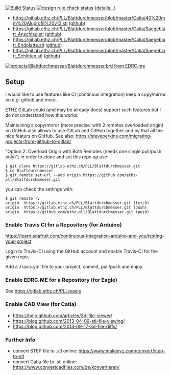 [![Build Status](https://travis-ci.org/ethz-pll/Blattdurchmesser.svg?branch=master)](https://travis-ci.org/ethz-pll/Blattdurchmesser)
[![design rule check status](https://edrc.me/api/v1/user/drtrigon/project/ethz-pll-eagle/img/status.svg)](https://edrc.me/g/drtrigon/ethz-pll-eagle)
([details...](https://rawgit.com/ethz-pll/Blattdurchmesser/master/status.html))

* https://gitlab.ethz.ch/PLL/Blattdurchmesser/blob/master/Catia/40%20mm%20Aluprofil%20v13.stl
  ([github](https://github.com/ethz-pll/Blattdurchmesser/blob/master/Catia/40%20mm%20Aluprofil%20v13.stl))
* https://gitlab.ethz.ch/PLL/Blattdurchmesser/blob/master/Catia/Saegeblatt_Anschlag.stl
  ([github](https://github.com/ethz-pll/Blattdurchmesser/blob/master/Catia/Saegeblatt_Anschlag.stl))
* https://gitlab.ethz.ch/PLL/Blattdurchmesser/blob/master/Catia/Saegeblatt_Endplatte.stl
  ([github](https://github.com/ethz-pll/Blattdurchmesser/blob/master/Catia/Saegeblatt_Endplatte.stl))
* https://gitlab.ethz.ch/PLL/Blattdurchmesser/blob/master/Catia/Saegeblatt_Schlitten.stl
  ([github](https://github.com/ethz-pll/Blattdurchmesser/blob/master/Catia/Saegeblatt_Schlitten.stl))

[![projects/Blattdurchmesser/Blattdurchmesser.brd from EDRC.me](https://edrc.me/api/v1/user/drtrigon/project/ethz-pll-eagle/img/file/projects%2FBlattdurchmesser%2FBlattdurchmesser.png?ref=refs%2Fheads%2Fmaster)](https://edrc.me/g/drtrigon/ethz-pll-eagle)

## Setup

I would like to use features like CI (continous integration) keep a copy/mirror on e.g. github and more.

ETHZ GitLab could (and may be already does) support such features but I do not understand how this works.

Maintaining a copy/mirror (more precise: with 2 remotes overloaded origin) on GitHub also allows
to use GitLab and GitHub together and by that all the nice featurs on GitHub.
See also; https://steveperkins.com/migrating-projects-from-github-to-gitlab/

"Option 2: Overload Origin with Both Remotes (needs one single pull/push only)"; in order to clone
and set this repo up use:
```
$ git clone https://gitlab.ethz.ch/PLL/Blattdurchmesser.git
$ cd Blattdurchmesser
$ git remote set-url --add origin https://github.com/ethz-pll/Blattdurchmesser.git
```
you can check the settings with:
```
$ git remote -v
origin  https://gitlab.ethz.ch/PLL/Blattdurchmesser.git (fetch)
origin  https://gitlab.ethz.ch/PLL/Blattdurchmesser.git (push)
origin  https://github.com/ethz-pll/Blattdurchmesser.git (push)
```

### Enable Travis CI for a Repository (for Arduino)
https://learn.adafruit.com/continuous-integration-arduino-and-you/testing-your-project

Login to Travis-CI using the GitHub account and enable Travis-CI for the given repo.

Add a .travis.yml file to your project, commit, pull/push and enjoy.

### Enable EDRC.ME for a Repository (for Eagle)
See https://gitlab.ethz.ch/PLL/eagle

### Enable CAD View (for Catia)
* https://help.github.com/articles/3d-file-viewer/
* https://blog.github.com/2013-04-09-stl-file-viewing/
* https://blog.github.com/2013-09-17-3d-file-diffs/

### Further Info
* convert STEP file to .stl online: https://www.makexyz.com/convert/step-to-stl
* convert Catia file to .stl online: https://www.convertcadfiles.com/de/konvertieren/

